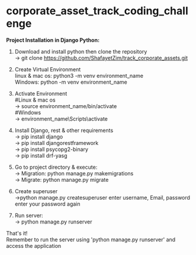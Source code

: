 # corporate_asset_track_coding_challenge

<b>Project Installation in Django Python:</b>

1. Download and install python then clone the repository<br />
   -> git clone https://github.com/ShafayetZim/track_corporate_assets.git

2. Create Virtual Environment<br />
linux & mac os: python3 -m venv environment_name<br />
Windows: python -m venv environment_name
  
3. Activate Environment<br />
  #Linux & mac os<br />
  -> source environment_name/bin/activate<br />
  #Windows<br />
  -> environment_name\Scripts\activate
  
4. Install Django, rest & other requirements <br />
 -> pip install django<br />
 -> pip install djangorestframework<br />
 -> pip install psycopg2-binary<br />
 -> pip install drf-yasg<br />
  
5. Go to project directory & execute:<br />
-> Migration: python manage.py makemigrations<br />
-> Migrate: python manage.py migrate

6. Create superuser <br />
->python manage.py createsuperuser
	enter username, Email, password
	enter your password again

7. Run server: <br />
-> python manage.py runserver<br />

That's it! <br />
Remember to run the server using 'python manage.py runserver' and access the application <br>